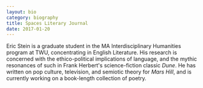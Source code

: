 ```yaml
---
layout: bio
category: biography
title: Spaces Literary Journal
date: 2017-01-20
---
```


Eric Stein is a graduate student in the MA Interdisciplinary Humanities program at TWU, concentrating in English Literature. His research is concerned with the ethico-political implications of language, and the mythic resonances of such in Frank Herbert's science-fiction classic *Dune*. He has written on pop culture, television, and semiotic theory for *Mars Hill*, and is currently working on a book-length collection of poetry.
